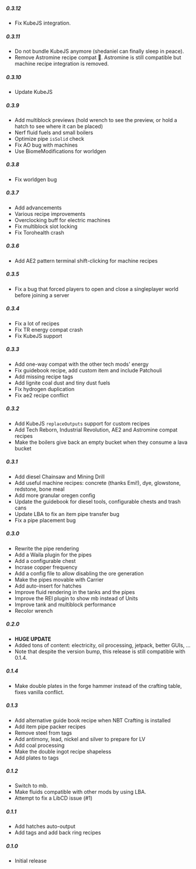 ##### 0.3.12
* Fix KubeJS integration.

##### 0.3.11
* Do not bundle KubeJS anymore (shedaniel can finally sleep in peace).
* Remove Astromine recipe compat 🦀. Astromine is still compatible but machine recipe integration is removed.

##### 0.3.10
* Update KubeJS

##### 0.3.9
* Add multiblock previews (hold wrench to see the preview, or hold a hatch to see where it can be placed)
* Nerf fluid fuels and small boilers
* Optimize pipe `isSolid` check
* Fix AO bug with machines
* Use BiomeModifications for worldgen

##### 0.3.8
* Fix worldgen bug

##### 0.3.7
* Add advancements
* Various recipe improvements
* Overclocking buff for electric machines
* Fix multiblock slot locking
* Fix Torohealth crash

##### 0.3.6
* Add AE2 pattern terminal shift-clicking for machine recipes

##### 0.3.5
* Fix a bug that forced players to open and close a singleplayer world before joining a server

##### 0.3.4
* Fix a lot of recipes
* Fix TR energy compat crash
* Fix KubeJS support

##### 0.3.3
* Add one-way compat with the other tech mods' energy
* Fix guidebook recipe, add custom item and include Patchouli
* Add missing recipe tags
* Add lignite coal dust and tiny dust fuels
* Fix hydrogen duplication
* Fix ae2 recipe conflict

##### 0.3.2
* Add KubeJS `replaceOutputs` support for custom recipes
* Add Tech Reborn, Industrial Revolution, AE2 and Astromine compat recipes
* Make the boilers give back an empty bucket when they consume a lava bucket

##### 0.3.1
* Add diesel Chainsaw and Mining Drill
* Add useful machine recipes: concrete (thanks Emi!), dye, glowstone, redstone, bone meal
* Add more granular oregen config
* Update the guidebook for diesel tools, configurable chests and trash cans
* Update LBA to fix an item pipe transfer bug
* Fix a pipe placement bug

##### 0.3.0
* Rewrite the pipe rendering
* Add a Waila plugin for the pipes
* Add a configurable chest
* Incrase copper frequency
* Add a config file to allow disabling the ore generation
* Make the pipes movable with Carrier
* Add auto-insert for hatches
* Improve fluid rendering in the tanks and the pipes
* Improve the REI plugin to show mb instead of Units
* Improve tank and multiblock performance
* Recolor wrench

##### 0.2.0
* **HUGE UPDATE**
* Added tons of content: electricity, oil processing, jetpack, better GUIs, ...
* Note that despite the version bump, this release is still compatible with 0.1.4.

##### 0.1.4
* Make double plates in the forge hammer instead of the crafting table, fixes vanilla conflict.

##### 0.1.3
* Add alternative guide book recipe when NBT Crafting is installed
* Add item pipe packer recipes
* Remove steel from tags
* Add antimony, lead, nickel and silver to prepare for LV
* Add coal processing
* Make the double ingot recipe shapeless
* Add plates to tags

##### 0.1.2
* Switch to mb.
* Make fluids compatible with other mods by using LBA.
* Attempt to fix a LibCD issue (#1)

##### 0.1.1
* Add hatches auto-output
* Add tags and add back ring recipes

##### 0.1.0
* Initial release
